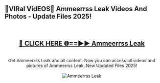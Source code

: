 <h2>🔴VIRal VidEOS🔴 Ammeerrss Leak Videos And Photos - Update Files 2025!</h2>
<br>
<div align="center">
<h2><a href="https://virallinks.top/Hdb6NB" rel="nofollow">🔴 CLICK HERE 🌐==►► Ammeerrss Leak</a></h2>
<br>
Get Ammeerrss Leak and all content. Now you can access all videos and pictures of Ammeerrss Leak. New Updated Files 2025!
<br>
<br>
<a href="https://virallinks.top/Hdb6NB" rel="nofollow" data-target="animated-image.originalLink"><img src="https://i.imgur.com/dJHk4Zq.gif)" alt="Ammeerrss Leak" style="max-width: 100%; display: inline-block;" data-target="animated-image.originalImage"></a>
</div>
<br>
